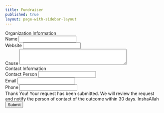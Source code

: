 ```yaml
---
title: Fundraiser
published: true
layout: page-with-sidebar-layout
---
```


<form method="POST" action="https://docs.google.com/forms/u/4/d/e/1FAIpQLScJDjZEHeH3f1CJTkYy9P_Sz3GICXuevHICvQR6Vxr7qrgbhw/formResponse">
  <div class="h6 pb-4">Organization Information</div>  
    <div class="form-row">
  <div class="form-group col-6">
    <label for="entry.585242509">Name</label> 
    <input id="entry.585242509" name="entry.585242509" type="text" required="required" class="form-control here">
  </div>
  <div class="form-group col-6">
    <label for="entry.1909663814">Website</label> 
    <input id="entry.1909663814" name="entry.1909663814" type="text" class="form-control here" required="required">
  </div>
  </div>
  <div class="form-group">
    <label for="entry.1136697576">Cause</label> 
    <textarea id="entry.1136697576" name="entry.1136697576" cols="40" rows="3" required="required" class="form-control"></textarea>
  </div>
  <div class="h6 py-4">Contact Information</div>  
  <div class="form-group">
    <label for="entry.1054331308">Contact Person</label> 
    <input id="entry.1054331308" name="entry.1054331308" type="text" required="required" class="form-control here">
  </div> 
        <div class="form-row">

  <div class="form-group col-6">
      <label for="entry.1054331308">Email</label> 
      <input id="entry.1054331308" name="emailAddress" placeholder="" type="email" required="required" class="form-control here">
    </div>
    <div class="form-group col-6">
        <label for="entry.1054331308">Phone</label> 
        <input id="entry.1054331308" name="entry.1054331308" placeholder="" type="tel" required="required" class="form-control here">
      </div>
      </div>
  <div class="g-recaptcha py-3" data-sitekey="6Le5vUwUAAAAAEMEmatuLIVrv6hNwuf2paZBntpk"></div>
  <div class="form-submit-message alert alert-success alert-dismissible fade show d-none" role="alert">
          Thank You! Your request has been submitted. We will review the request and notify the person of contact of the outcome within 30 days. InshaAllah
      </div>
  <div class="form-group">
    <button name="submit" type="submit" class="btn btn-primary">Submit</button>
  </div>
</form>
